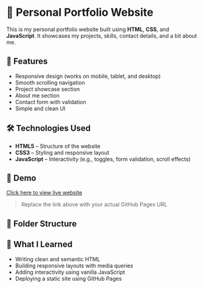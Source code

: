 # 💼 Personal Portfolio Website

This is my personal portfolio website built using **HTML**, **CSS**, and **JavaScript**. It showcases my projects, skills, contact details, and a bit about me.

## 🚀 Features

- Responsive design (works on mobile, tablet, and desktop)
- Smooth scrolling navigation
- Project showcase section
- About me section
- Contact form with validation
- Simple and clean UI

## 🛠️ Technologies Used

- **HTML5** – Structure of the website
- **CSS3** – Styling and responsive layout
- **JavaScript** – Interactivity (e.g., toggles, form validation, scroll effects)

## 📸 Demo

[Click here to view live website](https://my-personal-portfolio-jade-nu.vercel.app/)

> Replace the link above with your actual GitHub Pages URL

## 📂 Folder Structure




## 🧠 What I Learned

- Writing clean and semantic HTML
- Building responsive layouts with media queries
- Adding interactivity using vanilla JavaScript
- Deploying a static site using GitHub Pages

